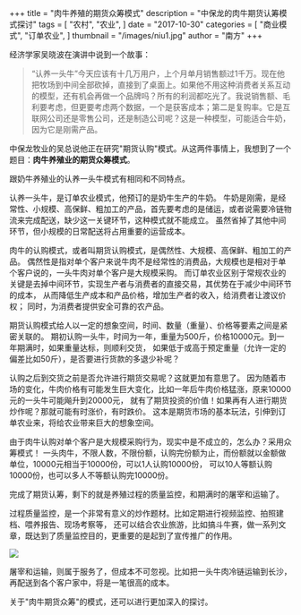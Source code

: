 +++
title = "肉牛养殖的期货众筹模式"
description = "中保龙的肉牛期货认筹模式探讨"
tags = [
    "农村",
    "农业",
]
date = "2017-10-30"
categories = [
    "商业模式",
    "订单农业",
]
thumbnail = "/images/niu1.jpg"
author = "南方"
+++

经济学家吴晓波在演讲中说到一个故事：

>   “认养一头牛”今天应该有十几万用户，上个月单月销售额过1千万。现在他把牧场到中间全部砍掉，直接到了桌面上。如果他不用这种消费者关系互动的模型，还有机会再做一个品牌吗？所有的利润都吃光了。我说销售额、毛利要考虑，但更要考虑两个数据，一个是获客成本；第二是复购率。它是互联网公司还是零售公司，还是制造公司呢？这是一种模型，可能适合牛奶，因为它是刚需产品。

<!--more-->

中保龙牧业的吴总说他正在研究"期货认购"模式。从这两件事情上，我想到了一个题目：**肉牛养殖业的期货众筹模式**。

跟奶牛养殖业的认养一头牛模式有相同和不同特点。

认养一头牛，是订单农业模式，他预订的是奶牛生产的牛奶。
牛奶是刚需，是经常性、小规模、高保鲜、粗加工的产品，首先要考虑的是储运，或者说需要冷链物流来完成配送，缺少这一关键环节，这种模式就不能成立。
虽然省掉了其他中间环节，但小规模的日常配送将占用重要的运营成本。

肉牛的认购模式，或者叫期货认购模式，是偶然性、大规模、高保鲜、粗加工的产品。
偶然性是指对单个客户来说牛肉不是经常性的消费品，大规模也是相对于单个客户说的，一头牛肉对单个客户是大规模采购。
而订单农业区别于常规农业的关键是去掉中间环节，实现生产者与消费者的直接交易，其优势在于减少中间环节的成本，
从而降低生产成本和产品价格，增加生产者的收入，给消费者让渡议价权；
同时，为消费者提供安全可靠的农产品。

期货认购模式给人以一定的想象空间，时间、数量（重量）、价格等要素之间是紧密关联的。
期初认购一头牛，时间为一年，重量为500斤，价格10000元。到一年期满时，如果重量达标，则顺利交货，
如果低于或高于预定重量（允许一定的偏差比如50斤），是否要进行货款的多退少补呢？

认购之后到交货之前是否允许进行期货交易呢？这就更加有意思了。
因为随着市场的变化，牛肉价格有可能发生巨大变化，比如一年后牛肉价格猛涨，原来10000元的一头牛可能飚升到20000元，
就有了期货投资的价值！如果再有人进行期货炒作呢？那就可能有时涨价，有时跌价。
这本是期货市场的基本玩法，引伸到订单农业来，将给农业带来巨大的想象空间。

由于肉牛认购对单个客户是大规模采购行为，现实中是不成立的，怎么办？采用众筹模式！
一头肉牛，不限人数，不限份额，认购完份额为止，而份额就以金额做单位，10000元相当于10000份，可以1人认购10000份，
可以10人等额认购10000份，也可以多人不等额认购完10000份。

完成了期货认筹，剩下的就是养殖过程的质量监控，和期满时的屠宰和运输了。

过程质量监控，是一个非常有意义的炒作题材。比如定期进行视频监控、拍照建档、喂养报告、现场考察等，
还可以结合农业旅游，比如搞斗牛赛，做一系列文章，既达到了质量监控目的，更重要的是起到了宣传推广的作用。

![](/images/niu2.jpg)

屠宰和运输，则属于服务了，但成本不可忽视。比如把一头牛肉冷链运输到长沙，再配送到各个客户家中，将是一笔很高的成本。

关于"肉牛期货众筹"的模式，还可以进行更加深入的探讨。



